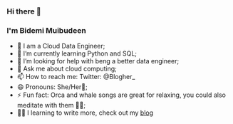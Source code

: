 ### Hi there 👋

<!--
**Blogher/Blogher** is a ✨ _special_ ✨ repository because its `README.md` (this file) appears on your GitHub profile.

Here are some ideas to get you started:-->
### I'm Bidemi Muibudeen
- 🔭 I am a Cloud Data Engineer;
- 🌱 I’m currently learning Python and SQL;
- 🤔 I’m looking for help with beng a better data engineer;
- 💬 Ask me about cloud computing;
- 📫 How to reach me: Twitter: @Blogher_ 
- 😄 Pronouns: She/Her🧕;
- ⚡ Fun fact: Orca  and whale songs are great for relaxing, you could also meditate with them 🧘🧘;
- ✍🏼 I learning to write more, check out my [blog](https://blog.blogher.tech)

<!-- - 👯 I’m looking to collaborate on ; -->
